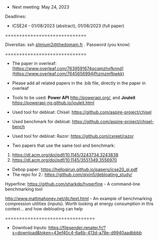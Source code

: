 - Next meeting: May 24, 2023


Deadlines: 
- ICSE24 - 01/08/2023 (abstract), 01/08/2023 (full paper)

=============================

Diversitas: ssh slimium2@thedomain.fr . 
Password (you know)

=============================
- The paper in overleaf: [https://www.overleaf.com/7639591674qcqmzhxfknnd](https://www.overleaf.com/7645656994jfhzmzmfbwkk)

- Please add all related papers in the .bib file, directly in the paper in overleaf

- Tools to be used: **Power API** http://powerapi.org/, and **Jouleit** https://powerapi-ng.github.io/jouleit.html

- Used tool for debloat: Chisel: https://github.com/aspire-project/chisel
- Used benchmark for debloat: https://github.com/aspire-project/chisel-bench
- Used tool for debloat: Razor: https://github.com/cxreet/razor

- Two papers that use the same tool and benchmark:
1. https://dl.acm.org/doi/pdf/10.1145/3243734.3243838
2. https://dl.acm.org/doi/pdf/10.1145/3551349.3556970
- Debop paper:
https://helloqirun.github.io/papers/icse20_qi.pdf
- The repo for 2.: https://github.com/qixin5/debloating_study/

Hyperfine: https://github.com/sharkdp/hyperfine - A command-line benchmarking tool

http://www.mattmahoney.net/dc/text.html - An example of benchmarking compression utilities (inputs). Worth looking at energy consumption in this context... and how debloating can help 


================================

- Download Inputs: https://filesender.renater.fr/?s=download&token=43ef40c4-6a6b-413d-a78e-d9940aadbbbb
